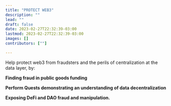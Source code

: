 ```yaml
---
title: "PROTECT WEB3"
description: ""
lead: ""
draft: false
date: 2023-02-27T22:32:39-03:00
lastmod: 2023-02-27T22:32:39-03:00
images: []
contributors: [""]

---
```

Help protect web3 from fraudsters and the perils of centralization at the data layer, by:

**Finding fraud in public goods funding**

**Perform Quests demonstrating an understanding of data decentralization**

**Exposing DeFi and DAO fraud and manipulation.**


